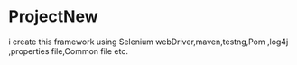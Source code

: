 # ProjectNew
i create this framework using Selenium webDriver,maven,testng,Pom ,log4j ,properties file,Common file etc.
